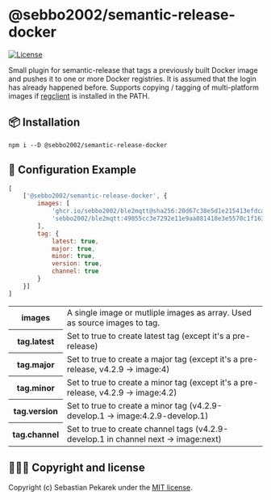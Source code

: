# @sebbo2002/semantic-release-docker

[![License](https://img.shields.io/badge/license-MIT-blue.svg?style=flat-square)](LICENSE)

Small plugin for semantic-release that tags a previously built Docker image and pushes it to one or more Docker
registries. It is assumed that the login has already happened before. Supports copying / tagging of multi-platform 
images if [regclient](https://github.com/regclient/regclient) is installed in the PATH.


## 📦 Installation

	npm i --D @sebbo2002/semantic-release-docker


## 🔧 Configuration Example

```js
[
    ['@sebbo2002/semantic-release-docker', {
        images: [
            'ghcr.io/sebbo2002/ble2mqtt@sha256:20d67c38e5d1e215413efdca800069998e325669c91a84cba37033866baecc98',
            'sebbo2002/ble2mqtt:49055cc3e7292e11e9aa081418e3e5570c1f163a'
        ],
        tag: {
            latest: true,
            major: true,
            minor: true,
            version: true,
            channel: true
        }
    }]
]
```

<table>
    <tr>
        <th scope="row">images</td>
        <td>A single image or mutliple images as array. Used as source images to tag.</td>
    </tr>
    <tr>
        <th scope="row">tag.latest</td>
        <td>Set to true to create latest tag (except it's a pre-release)</td>
    </tr>
    <tr>
        <th scope="row">tag.major</td>
        <td>Set to true to create a major tag (except it's a pre-release, v4.2.9 → image:4)</td>
    </tr>
    <tr>
        <th scope="row">tag.minor</td>
        <td>Set to true to create a minor tag (except it's a pre-release, v4.2.9 → image:4.2)</td>
    </tr>
    <tr>
        <th scope="row">tag.version</td>
        <td>Set to true to create a minor tag (v4.2.9-develop.1 → image:4.2.9-develop.1)</td>
    </tr>
    <tr>
        <th scope="row">tag.channel</td>
        <td>Set to true to create channel tags (v4.2.9-develop.1 in channel next → image:next)</td>
    </tr>
</table>


## 🙆🏼‍♂️ Copyright and license

Copyright (c) Sebastian Pekarek under the [MIT license](LICENSE).

